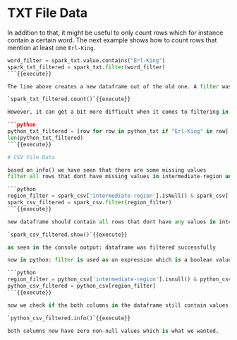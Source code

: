 

# TXT File Data

In addition to that, it might be useful to only count rows which for instance contain a certain word. The next example shows how to count rows that mention at least one `Erl-King`.

```python
word_filter = spark_txt.value.contains("Erl-King")
spark_txt_filtered = spark_txt.filter(word_filter)
```{{execute}}

The line above creates a new dataframe out of the old one. A filter was applied to only select certain rows that contain the word `Erl-King`. Now, use the `count()` function on the new dataframe to see the results.

`spark_txt_filtered.count()`{{execute}}

However, it can get a bit more difficult when it comes to filtering in python, so we need another strategy here which is called list comprehension. This is a powerful method in python that is used to carry out expressions on items in a list. Let's say we want to filter our list by the word `Erl-King` and then count the matching items just like above. This can be done like the following:

```python
python_txt_filtered = [row for row in python_txt if "Erl-King" in row]
len(python_txt_filtered)
```{{execute}}

# CSV File Data

based on info() we have seen that there are some missing values
filter all rows that dont have missing values in intermediate-region and intermediate-region-code

```python
region_filter = spark_csv['intermediate-region'].isNull() & spark_csv['intermediate-region-code'].isNull()
spark_csv_filtered = spark_csv.filter(region_filter)
```{{execute}}

new dataframe should contain all rows that dont have any values in intermediate-region and intermediate-region-code

`spark_csv_filtered.show()`{{execute}}

as seen in the console output: dataframe was filtered successfully

now in python: filter is used as an expression which is a boolean value, filter is then set into the dataframe, each row in the dataframe will be checked whether it matches the filter or not.

```python
region_filter = python_csv['intermediate-region'].isnull() & python_csv['intermediate-region-code'].isnull()
python_csv_filtered = python_csv[region_filter]
```{{execute}}

now we check if the both columns in the dataframe still contain values.

`python_csv_filtered.info()`{{execute}}

both columns now have zero non-null values which is what we wanted.